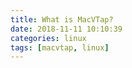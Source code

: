 ```yaml
---
title: What is MacVTap?
date: 2018-11-11 10:10:39
categories: linux
tags: [macvtap, linux]
---
```



